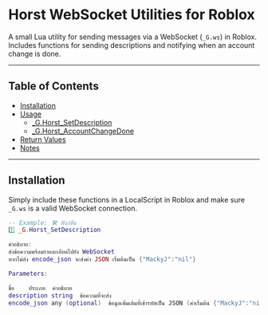 # Horst WebSocket Utilities for Roblox

A small Lua utility for sending messages via a WebSocket (`_G.ws`) in Roblox.  
Includes functions for sending descriptions and notifying when an account change is done.

---

## Table of Contents
- [Installation](#installation)
- [Usage](#usage)
  - [_G.Horst_SetDescription](#_ghorst_setdescription)
  - [_G.Horst_AccountChangeDone](#_ghorst_accountchangedone)
- [Return Values](#return-values)
- [Notes](#notes)

---

## Installation

Simply include these functions in a LocalScript in Roblox and make sure `_G.ws` is a valid WebSocket connection.

```lua
-- Example: 🛠️ ฟังก์ชัน
1️⃣ _G.Horst_SetDescription

คำอธิบาย:
ส่งข้อความพร้อมรายละเอียดไปยัง WebSocket
หากไม่ส่ง encode_json จะส่งค่า JSON เริ่มต้นเป็น {"MackyJ":"nil"}

Parameters:

ชื่อ	ประเภท	คำอธิบาย
description	string	ข้อความที่จะส่ง
encode_json	any (optional)	ข้อมูลเพิ่มเติมที่เข้ารหัสเป็น JSON (ค่าเริ่มต้น {"MackyJ":"nil"})
